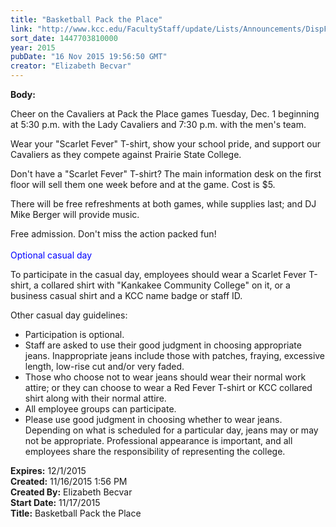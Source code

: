```yaml
---
title: "Basketball Pack the Place"
link: "http://www.kcc.edu/FacultyStaff/update/Lists/Announcements/DispForm.aspx?ID=2080"
sort_date: 1447703810000
year: 2015
pubDate: "16 Nov 2015 19:56:50 GMT"
creator: "Elizabeth Becvar"
---
```


<div><b>Body:</b> <div class="ExternalClassAC69271294614304A62F69596C1FD197"><p class="ExternalClass472CB9EED47D4B749AC3F860315447D8">​Cheer on the Cavaliers at Pack the Place games Tuesday, Dec. 1 beginning at 5:30 p.m. with the Lady Cavaliers and 7:30 p.m. with the men's team. </p>
<p class="ExternalClass472CB9EED47D4B749AC3F860315447D8">Wear your &quot;Scarlet Fever&quot; T-shirt, show your school pride, and support our Cavaliers as they compete against Prairie State College.</p>
<p class="ExternalClass472CB9EED47D4B749AC3F860315447D8">Don't have a &quot;Scarlet Fever&quot; T-shirt? The main information desk on the first floor will sell them one week before and at the game. Cost is $5.</p>
<p class="ExternalClass472CB9EED47D4B749AC3F860315447D8">There will be free refreshments at both games, while supplies last; and DJ Mike Berger will provide music. </p>
<p class="ExternalClass472CB9EED47D4B749AC3F860315447D8">Free admission. Don't miss the action packed fun!<br /><br /><span style="color:blue">Optional casual day</span></p>
<p class="ExternalClass472CB9EED47D4B749AC3F860315447D8"><span style="color:blue"></span>To participate in the casual day, employees should wear a Scarlet Fever T-shirt, a collared shirt with &quot;Kankakee Community College&quot; on it, or a business casual shirt and a KCC name badge or staff ID.</p>
<p class="ExternalClass472CB9EED47D4B749AC3F860315447D8">Other casual day guidelines: </p>
<div class="ExternalClass472CB9EED47D4B749AC3F860315447D8"><ul><li>Participation is optional.</li>
<li>Staff are asked to use their good judgment in choosing appropriate jeans. Inappropriate jeans include those with patches, fraying, excessive length, low-rise cut and/or very faded. </li>
<li>Those who choose not to wear jeans should wear their normal work attire; or they can choose to wear a Red Fever T-shirt or KCC collared shirt along with their normal attire. </li>
<li>All employee groups can participate. </li>
<li>Please use good judgment in choosing whether to wear jeans. Depending on what is scheduled for a particular day, jeans may or may not be appropriate. Professional appearance is important, and all employees share the responsibility of representing the college. <br /></li></ul></div></div></div>
<div><b>Expires:</b> 12/1/2015</div>
<div><b>Created:</b> 11/16/2015 1:56 PM</div>
<div><b>Created By:</b> Elizabeth Becvar</div>
<div><b>Start Date:</b> 11/17/2015</div>
<div><b>Title:</b> Basketball Pack the Place</div>
